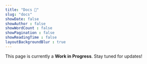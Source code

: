 ```yaml
---
title: "Docs 📖"
slug: "docs"
showDate: false
showAuthor : false
showWordCount : false
showPagination : false
showReadingTime : false
layoutBackgroundBlur : true
---
```


This page is currently a **Work in Progress**. Stay tuned for updates!
